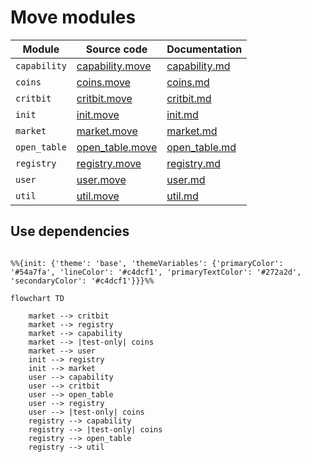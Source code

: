 # Move modules

| Module | Source code | Documentation |
| ------ | ----------- | ------------- |
| `capability` | [capability.move](../../src/move/econia/sources/capability.move) | [capability.md](../../src/move/econia/build/Econia/docs/capability.md) |
| `coins`      | [coins.move](../../src/move/econia/sources/coins.move)           | [coins.md](../../src/move/econia/build/Econia/docs/coins.md)           |
| `critbit`    | [critbit.move](../../src/move/econia/sources/critbit.move)       | [critbit.md](../../src/move/econia/build/Econia/docs/critbit.md)       |
| `init`       | [init.move](../../src/move/econia/sources/init.move)             | [init.md](../../src/move/econia/build/Econia/docs/init.md)             |
| `market`     | [market.move](../../src/move/econia/sources/market.move)         | [market.md](../../src/move/econia/build/Econia/docs/market.md)         |
| `open_table` | [open_table.move](../../src/move/econia/sources/open_table.move) | [open_table.md](../../src/move/econia/build/Econia/docs/open_table.md) |
| `registry`   | [registry.move](../../src/move/econia/sources/registry.move)     | [registry.md](../../src/move/econia/build/Econia/docs/registry.md)     |
| `user`       | [user.move](../../src/move/econia/sources/user.move)             | [user.md](../../src/move/econia/build/Econia/docs/user.md)             |
| `util`       | [util.move](../../src/move/econia/sources/util.move)             | [util.md](../../src/move/econia/build/Econia/docs/util.md)             |

## Use dependencies

```mermaid

%%{init: {'theme': 'base', 'themeVariables': {'primaryColor': '#54a7fa', 'lineColor': '#c4dcf1', 'primaryTextColor': '#272a2d', 'secondaryColor': '#c4dcf1'}}}%%

flowchart TD

    market --> critbit
    market --> registry
    market --> capability
    market --> |test-only| coins
    market --> user
    init --> registry
    init --> market
    user --> capability
    user --> critbit
    user --> open_table
    user --> registry
    user --> |test-only| coins
    registry --> capability
    registry --> |test-only| coins
    registry --> open_table
    registry --> util

```
